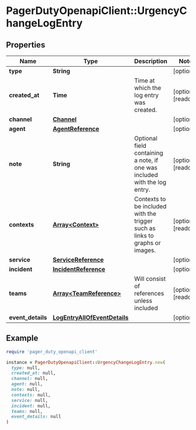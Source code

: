 # PagerDutyOpenapiClient::UrgencyChangeLogEntry

## Properties

| Name | Type | Description | Notes |
| ---- | ---- | ----------- | ----- |
| **type** | **String** |  | [optional] |
| **created_at** | **Time** | Time at which the log entry was created. | [optional][readonly] |
| **channel** | [**Channel**](Channel.md) |  | [optional] |
| **agent** | [**AgentReference**](AgentReference.md) |  | [optional] |
| **note** | **String** | Optional field containing a note, if one was included with the log entry. | [optional][readonly] |
| **contexts** | [**Array&lt;Context&gt;**](Context.md) | Contexts to be included with the trigger such as links to graphs or images. | [optional][readonly] |
| **service** | [**ServiceReference**](ServiceReference.md) |  | [optional] |
| **incident** | [**IncidentReference**](IncidentReference.md) |  | [optional] |
| **teams** | [**Array&lt;TeamReference&gt;**](TeamReference.md) | Will consist of references unless included | [optional][readonly] |
| **event_details** | [**LogEntryAllOfEventDetails**](LogEntryAllOfEventDetails.md) |  | [optional] |

## Example

```ruby
require 'pager_duty_openapi_client'

instance = PagerDutyOpenapiClient::UrgencyChangeLogEntry.new(
  type: null,
  created_at: null,
  channel: null,
  agent: null,
  note: null,
  contexts: null,
  service: null,
  incident: null,
  teams: null,
  event_details: null
)
```

